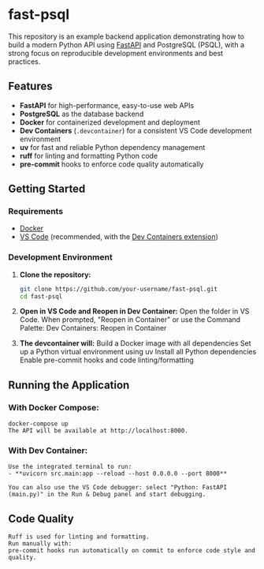 # fast-psql

This repository is an example backend application demonstrating how to build a modern Python API using [FastAPI](https://fastapi.tiangolo.com/) and PostgreSQL (PSQL), with a strong focus on reproducible development environments and best practices.

## Features

- **FastAPI** for high-performance, easy-to-use web APIs
- **PostgreSQL** as the database backend
- **Docker** for containerized development and deployment
- **Dev Containers** (`.devcontainer`) for a consistent VS Code development environment
- **uv** for fast and reliable Python dependency management
- **ruff** for linting and formatting Python code
- **pre-commit** hooks to enforce code quality automatically

## Getting Started

### Requirements

- [Docker](https://www.docker.com/)
- [VS Code](https://code.visualstudio.com/) (recommended, with the [Dev Containers extension](https://marketplace.visualstudio.com/items?itemName=ms-vscode-remote.remote-containers))

### Development Environment

1. **Clone the repository:**
   ```sh
   git clone https://github.com/your-username/fast-psql.git
   cd fast-psql

2. **Open in VS Code and Reopen in Dev Container:**
    Open the folder in VS Code.
    When prompted, "Reopen in Container" or use the Command Palette:
    Dev Containers: Reopen in Container

3. **The devcontainer will:**
    Build a Docker image with all dependencies
    Set up a Python virtual environment using uv
    Install all Python dependencies
    Enable pre-commit hooks and code linting/formatting


## Running the Application

### With Docker Compose:
    docker-compose up
    The API will be available at http://localhost:8000.

### With Dev Container:
    Use the integrated terminal to run:
    - **uvicorn src.main:app --reload --host 0.0.0.0 --port 8000**
    
    You can also use the VS Code debugger: select "Python: FastAPI (main.py)" in the Run & Debug panel and start debugging.
    

## Code Quality
    Ruff is used for linting and formatting.
    Run manually with:
    pre-commit hooks run automatically on commit to enforce code style and quality.